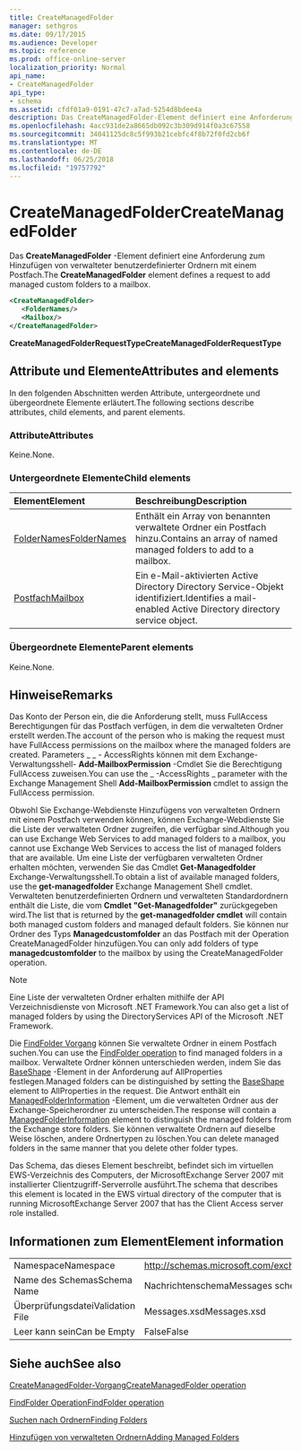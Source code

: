 ```yaml
---
title: CreateManagedFolder
manager: sethgros
ms.date: 09/17/2015
ms.audience: Developer
ms.topic: reference
ms.prod: office-online-server
localization_priority: Normal
api_name:
- CreateManagedFolder
api_type:
- schema
ms.assetid: cfdf01a9-0191-47c7-a7ad-5254d8bdee4a
description: Das CreateManagedFolder-Element definiert eine Anforderung zum Hinzufügen von verwalteter benutzerdefinierter Ordnern mit einem Postfach.
ms.openlocfilehash: 4acc931de2a8665db092c3b309d914f0a3c67558
ms.sourcegitcommit: 34041125dc8c5f993b21cebfc4f8b72f0fd2cb6f
ms.translationtype: MT
ms.contentlocale: de-DE
ms.lasthandoff: 06/25/2018
ms.locfileid: "19757792"
---
```

# <a name="createmanagedfolder"></a><span data-ttu-id="8470d-103">CreateManagedFolder</span><span class="sxs-lookup"><span data-stu-id="8470d-103">CreateManagedFolder</span></span>

<span data-ttu-id="8470d-104">Das **CreateManagedFolder** -Element definiert eine Anforderung zum Hinzufügen von verwalteter benutzerdefinierter Ordnern mit einem Postfach.</span><span class="sxs-lookup"><span data-stu-id="8470d-104">The **CreateManagedFolder** element defines a request to add managed custom folders to a mailbox.</span></span> 
  
```xml
<CreateManagedFolder>
   <FolderNames/>
   <Mailbox/>
</CreateManagedFolder>
```

 <span data-ttu-id="8470d-105">**CreateManagedFolderRequestType**</span><span class="sxs-lookup"><span data-stu-id="8470d-105">**CreateManagedFolderRequestType**</span></span>
## <a name="attributes-and-elements"></a><span data-ttu-id="8470d-106">Attribute und Elemente</span><span class="sxs-lookup"><span data-stu-id="8470d-106">Attributes and elements</span></span>

<span data-ttu-id="8470d-107">In den folgenden Abschnitten werden Attribute, untergeordnete und übergeordnete Elemente erläutert.</span><span class="sxs-lookup"><span data-stu-id="8470d-107">The following sections describe attributes, child elements, and parent elements.</span></span>
  
### <a name="attributes"></a><span data-ttu-id="8470d-108">Attribute</span><span class="sxs-lookup"><span data-stu-id="8470d-108">Attributes</span></span>

<span data-ttu-id="8470d-109">Keine.</span><span class="sxs-lookup"><span data-stu-id="8470d-109">None.</span></span>
  
### <a name="child-elements"></a><span data-ttu-id="8470d-110">Untergeordnete Elemente</span><span class="sxs-lookup"><span data-stu-id="8470d-110">Child elements</span></span>

|<span data-ttu-id="8470d-111">**Element**</span><span class="sxs-lookup"><span data-stu-id="8470d-111">**Element**</span></span>|<span data-ttu-id="8470d-112">**Beschreibung**</span><span class="sxs-lookup"><span data-stu-id="8470d-112">**Description**</span></span>|
|:-----|:-----|
|[<span data-ttu-id="8470d-113">FolderNames</span><span class="sxs-lookup"><span data-stu-id="8470d-113">FolderNames</span></span>](foldernames.md) <br/> |<span data-ttu-id="8470d-114">Enthält ein Array von benannten verwaltete Ordner ein Postfach hinzu.</span><span class="sxs-lookup"><span data-stu-id="8470d-114">Contains an array of named managed folders to add to a mailbox.</span></span>  <br/> |
|[<span data-ttu-id="8470d-115">Postfach</span><span class="sxs-lookup"><span data-stu-id="8470d-115">Mailbox</span></span>](mailbox.md) <br/> |<span data-ttu-id="8470d-116">Ein e-Mail-aktivierten Active Directory Directory Service-Objekt identifiziert.</span><span class="sxs-lookup"><span data-stu-id="8470d-116">Identifies a mail-enabled Active Directory directory service object.</span></span>  <br/> |
   
### <a name="parent-elements"></a><span data-ttu-id="8470d-117">Übergeordnete Elemente</span><span class="sxs-lookup"><span data-stu-id="8470d-117">Parent elements</span></span>

<span data-ttu-id="8470d-118">Keine.</span><span class="sxs-lookup"><span data-stu-id="8470d-118">None.</span></span>
  
## <a name="remarks"></a><span data-ttu-id="8470d-119">Hinweise</span><span class="sxs-lookup"><span data-stu-id="8470d-119">Remarks</span></span>

<span data-ttu-id="8470d-120">Das Konto der Person ein, die die Anforderung stellt, muss FullAccess Berechtigungen für das Postfach verfügen, in dem die verwalteten Ordner erstellt werden.</span><span class="sxs-lookup"><span data-stu-id="8470d-120">The account of the person who is making the request must have FullAccess permissions on the mailbox where the managed folders are created.</span></span> <span data-ttu-id="8470d-121">Parameters _ _ - AccessRights können mit dem Exchange-Verwaltungsshell- **Add-MailboxPermission** -Cmdlet Sie die Berechtigung FullAccess zuweisen.</span><span class="sxs-lookup"><span data-stu-id="8470d-121">You can use the _ -AccessRights _ parameter with the Exchange Management Shell **Add-MailboxPermission** cmdlet to assign the FullAccess permission.</span></span> 
  
<span data-ttu-id="8470d-122">Obwohl Sie Exchange-Webdienste Hinzufügens von verwalteten Ordnern mit einem Postfach verwenden können, können Exchange-Webdienste Sie die Liste der verwalteten Ordner zugreifen, die verfügbar sind.</span><span class="sxs-lookup"><span data-stu-id="8470d-122">Although you can use Exchange Web Services to add managed folders to a mailbox, you cannot use Exchange Web Services to access the list of managed folders that are available.</span></span> <span data-ttu-id="8470d-123">Um eine Liste der verfügbaren verwalteten Ordner erhalten möchten, verwenden Sie das Cmdlet **Get-Managedfolder** Exchange-Verwaltungsshell.</span><span class="sxs-lookup"><span data-stu-id="8470d-123">To obtain a list of available managed folders, use the **get-managedfolder** Exchange Management Shell cmdlet.</span></span> <span data-ttu-id="8470d-124">Verwalteten benutzerdefinierten Ordnern und verwalteten Standardordnern enthält die Liste, die vom **Cmdlet "Get-Managedfolder"** zurückgegeben wird.</span><span class="sxs-lookup"><span data-stu-id="8470d-124">The list that is returned by the **get-managedfolder cmdlet** will contain both managed custom folders and managed default folders.</span></span> <span data-ttu-id="8470d-125">Sie können nur Ordner des Typs **Managedcustomfolder** an das Postfach mit der Operation CreateManagedFolder hinzufügen.</span><span class="sxs-lookup"><span data-stu-id="8470d-125">You can only add folders of type **managedcustomfolder** to the mailbox by using the CreateManagedFolder operation.</span></span> 
  
> [!NOTE]
> <span data-ttu-id="8470d-126">Eine Liste der verwalteten Ordner erhalten mithilfe der API Verzeichnisdienste von Microsoft .NET Framework.</span><span class="sxs-lookup"><span data-stu-id="8470d-126">You can also get a list of managed folders by using the DirectoryServices API of the Microsoft .NET Framework.</span></span> 
  
<span data-ttu-id="8470d-127">Die [FindFolder Vorgang](findfolder-operation.md) können Sie verwaltete Ordner in einem Postfach suchen.</span><span class="sxs-lookup"><span data-stu-id="8470d-127">You can use the [FindFolder operation](findfolder-operation.md) to find managed folders in a mailbox.</span></span> <span data-ttu-id="8470d-128">Verwaltete Ordner können unterschieden werden, indem Sie das [BaseShape](baseshape.md) -Element in der Anforderung auf AllProperties festlegen.</span><span class="sxs-lookup"><span data-stu-id="8470d-128">Managed folders can be distinguished by setting the [BaseShape](baseshape.md) element to AllProperties in the request.</span></span> <span data-ttu-id="8470d-129">Die Antwort enthält ein [ManagedFolderInformation](managedfolderinformation.md) -Element, um die verwalteten Ordner aus der Exchange-Speicherordner zu unterscheiden.</span><span class="sxs-lookup"><span data-stu-id="8470d-129">The response will contain a [ManagedFolderInformation](managedfolderinformation.md) element to distinguish the managed folders from the Exchange store folders.</span></span> <span data-ttu-id="8470d-130">Sie können verwaltete Ordnern auf dieselbe Weise löschen, andere Ordnertypen zu löschen.</span><span class="sxs-lookup"><span data-stu-id="8470d-130">You can delete managed folders in the same manner that you delete other folder types.</span></span> 
  
<span data-ttu-id="8470d-131">Das Schema, das dieses Element beschreibt, befindet sich im virtuellen EWS-Verzeichnis des Computers, der MicrosoftExchange Server 2007 mit installierter Clientzugriff-Serverrolle ausführt.</span><span class="sxs-lookup"><span data-stu-id="8470d-131">The schema that describes this element is located in the EWS virtual directory of the computer that is running MicrosoftExchange Server 2007 that has the Client Access server role installed.</span></span>
  
## <a name="element-information"></a><span data-ttu-id="8470d-132">Informationen zum Element</span><span class="sxs-lookup"><span data-stu-id="8470d-132">Element information</span></span>

|||
|:-----|:-----|
|<span data-ttu-id="8470d-133">Namespace</span><span class="sxs-lookup"><span data-stu-id="8470d-133">Namespace</span></span>  <br/> |http://schemas.microsoft.com/exchange/services/2006/messages  <br/> |
|<span data-ttu-id="8470d-134">Name des Schemas</span><span class="sxs-lookup"><span data-stu-id="8470d-134">Schema Name</span></span>  <br/> |<span data-ttu-id="8470d-135">Nachrichtenschema</span><span class="sxs-lookup"><span data-stu-id="8470d-135">Messages schema</span></span>  <br/> |
|<span data-ttu-id="8470d-136">Überprüfungsdatei</span><span class="sxs-lookup"><span data-stu-id="8470d-136">Validation File</span></span>  <br/> |<span data-ttu-id="8470d-137">Messages.xsd</span><span class="sxs-lookup"><span data-stu-id="8470d-137">Messages.xsd</span></span>  <br/> |
|<span data-ttu-id="8470d-138">Leer kann sein</span><span class="sxs-lookup"><span data-stu-id="8470d-138">Can be Empty</span></span>  <br/> |<span data-ttu-id="8470d-139">False</span><span class="sxs-lookup"><span data-stu-id="8470d-139">False</span></span>  <br/> |
   
## <a name="see-also"></a><span data-ttu-id="8470d-140">Siehe auch</span><span class="sxs-lookup"><span data-stu-id="8470d-140">See also</span></span>



[<span data-ttu-id="8470d-141">CreateManagedFolder-Vorgang</span><span class="sxs-lookup"><span data-stu-id="8470d-141">CreateManagedFolder operation</span></span>](createmanagedfolder-operation.md)
  
[<span data-ttu-id="8470d-142">FindFolder Operation</span><span class="sxs-lookup"><span data-stu-id="8470d-142">FindFolder operation</span></span>](findfolder-operation.md)


[<span data-ttu-id="8470d-143">Suchen nach Ordnern</span><span class="sxs-lookup"><span data-stu-id="8470d-143">Finding Folders</span></span>](http://msdn.microsoft.com/library/9124d868-017a-43f0-b915-5c0082cacec9%28Office.15%29.aspx)
  
[<span data-ttu-id="8470d-144">Hinzufügen von verwalteten Ordnern</span><span class="sxs-lookup"><span data-stu-id="8470d-144">Adding Managed Folders</span></span>](http://msdn.microsoft.com/library/846658c6-7043-40fb-8439-19f97c2a967f%28Office.15%29.aspx)

